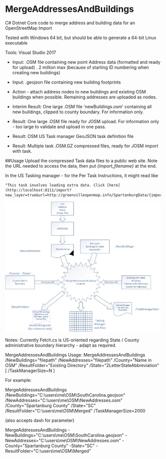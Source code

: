 
# MergeAddressesAndBuildings
C# Dotnet Core code to merge address and building data for an OpenStreetMap Import

Tested with Windows 64 bit, but should be able to generate a 64-bit Linux executable

Tools: Visual Studio 2017

* Input: .OSM file containing new point Address data (formatted and ready for upload) . 2 million max (because of starting ID numbering when creating new buildings)

* Input: .geojson file containing new building footprints

* Action - attach address nodes to new buildings and existing OSM buildings when possible.  Remaining
addresses are uploaded as nodes.

* Interim Result: One large .OSM file 'newBuildings.osm' containing all new buildings, clipped to county boundary.   For information only.

* Result: One large .OSM file ready for JOSM upload.   For information only - too large to validate and upload in one pass.

* Result: OSM US Task manager GeoJSON task definition file

* Result: Multiple task .OSM.GZ compressed files, ready for JOSM import with task.

##Usage
Upload the compressed Task data files to a public web site.  Note the URL needed to access the data, then put *{import_filename}* at the end.

In the US Tasking manager - for the Per Task Instructions, it might read like

    "This task involves loading extra data. Click [here](http://localhost:8111/import?new_layer=true&url=http://greenvilleopenmap.info/SpartanburgData/{import_filename})

![Block Diagram](https://raw.githubusercontent.com/OpenStreetMapSC/MergeAddressesAndBuildings/master/Doc/ProgramFlow.jpg)


Notes:
  Currently Fetch.cs is US-oriented regarding State / County administrative boundary hierarchy  - adapt as required.

MergeAddressesAndBuildings Usage:
  MergeAddressesAndBuildings /NewBuildings="filepath" /NewAddresses="filepath" /County="Name in OSM" /ResultFolder="Existing Directory" /State="2LetterStateAbbreviation" [ /TaskManagerSize=N ]

  For example:

  MergeAddressesAndBuildings  /NewBuildings="C:\users\me\OSM\SouthCarolina.geojson" /NewAddresses="C:\users\me\OSM\NewAddresses.osm" /County="Spartanburg County" /State="SC" /ResultFolder="C:\users\me\OSM\Merged" /TaskManagerSize=2000

(also accepts dash for parameter)

  MergeAddressesAndBuildings  -NewBuildings="C:\users\me\OSM\SouthCarolina.geojson" -NewAddresses="C:\users\me\OSM\NewAddresses.osm" -County="Spartanburg County" -State="SC" -ResultFolder="C:\users\me\OSM\Merged"



